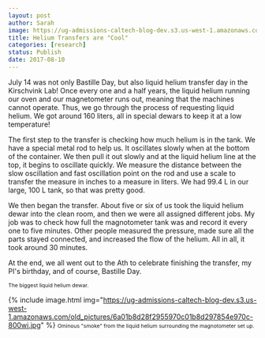 ```yaml
---
layout: post
author: Sarah
image: https://ug-admissions-caltech-blog-dev.s3.us-west-1.amazonaws.com/old_pictures/6a01b8d28f2955970c01b8d2978512970c-pi.jpg
title: Helium Transfers are "Cool"
categories: [research]
status: Publish
date: 2017-08-10
---
```



July 14 was not only Bastille Day, but also liquid helium transfer day in the Kirschvink Lab! Once every one and a half years, the liquid helium running our oven and our magnetometer runs out, meaning that the machines cannot operate. Thus, we go through the process of requesting liquid helium. We got around 160 liters, all in special dewars to keep it at a low temperature!

The first step to the transfer is checking how much helium is in the tank. We have a special metal rod to help us. It oscillates slowly when at the bottom of the container. We then pull it out slowly and at the liquid helium line at the top, it begins to oscillate quickly. We measure the distance between the slow oscillation and fast oscillation point on the rod and use a scale to transfer the measure in inches to a measure in liters. We had 99.4 L in our large, 100 L tank, so that was pretty good.

We then began the transfer. About five or six of us took the liquid helium dewar into the clean room, and then we were all assigned different jobs. My job was to check how full the magnotometer tank was and record it every one to five minutes. Other people measured the pressure, made sure all the parts stayed connected, and increased the flow of the helium. All in all, it took around 30 minutes.

At the end, we all went out to the Ath to celebrate finishing the transfer, my PI's birthday, and of course, Bastille Day.

<span style="font-size: 8pt;">The biggest liquid helium dewar.


{% include image.html img="https://ug-admissions-caltech-blog-dev.s3.us-west-1.amazonaws.com/old_pictures/6a01b8d28f2955970c01b8d297854e970c-800wi.jpg" %}
<span style="font-size: 8pt;">Ominous "smoke" from the liquid helium surrounding the magnotometer set up.

